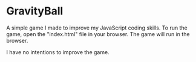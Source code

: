 # GravityBall
A simple game I made to improve my JavaScript coding skills.
To run the game, open the "index.html" file in your browser. The game will run in the browser.

I have no intentions to improve the game.
